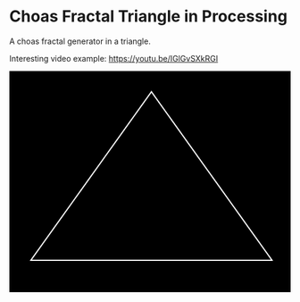 # Choas Fractal Triangle in Processing

A choas fractal generator in a triangle.

Interesting video example: https://youtu.be/IGlGvSXkRGI

![](https://github.com/KasperZutterman/Processing-Sketches/blob/master/Choas_Fractal_Triangle/Fractal_Triangle.gif)
